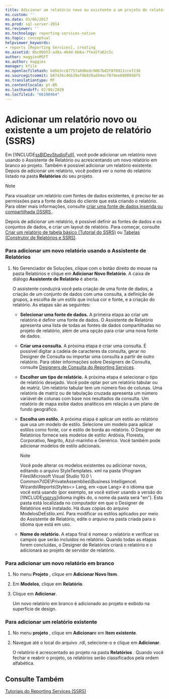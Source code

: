 ```yaml
---
title: Adicionar um relatório novo ou existente a um projeto de relatório (SSRS) | Microsoft Docs
ms.custom: ''
ms.date: 03/06/2017
ms.prod: sql-server-2014
ms.reviewer: ''
ms.technology: reporting-services-native
ms.topic: conceptual
helpviewer_keywords:
- reports [Reporting Services], creating
ms.assetid: 8bc0bb53-ad8a-464d-bb6a-7fea5fa62c5c
author: maggiesMSFT
ms.author: maggies
manager: kfile
ms.openlocfilehash: bd6b3cc87757a8d0edc9067bd2f8f0911ccef238
ms.sourcegitcommit: b87d36c46b39af8b929ad94ec707dee8800950f5
ms.translationtype: MT
ms.contentlocale: pt-BR
ms.lasthandoff: 02/08/2020
ms.locfileid: "66100464"
---
```

# <a name="add-a-new-or-existing-report-to-a-report-project-ssrs"></a>Adicionar um relatório novo ou existente a um projeto de relatório (SSRS)
  Em [!INCLUDE[ssBIDevStudioFull](../../includes/ssbidevstudiofull-md.md)], você pode adicionar um relatório novo usando o Assistente de Relatório ou acrescentando um novo relatório em branco ao projeto. Também é possível adicionar um relatório existente. Depois de adicionar um relatório, você poderá ver o nome do relatório listado na pasta **Relatórios** do seu projeto.  
  
> [!NOTE]  
>  Para visualizar um relatório com fontes de dados existentes, é preciso ter as permissões para a fonte de dados do cliente que está criando o relatório. Para obter mais informações, consulte [criar uma fonte de dados inserida ou compartilhada &#40;&#41;SSRS ](../create-an-embedded-or-shared-data-source-ssrs.md).  
  
 Depois de adicionar um relatório, é possível definir as fontes de dados e os conjuntos de dados, e criar um layout de relatório. Para começar, consulte [Criar um relatório de tabela básico &#40;Tutorial do SSRS&#41;](../create-a-basic-table-report-ssrs-tutorial.md) ou [Tabelas &#40;Construtor de Relatórios e SSRS&#41;](../report-design/tables-report-builder-and-ssrs.md).  
  
### <a name="to-add-a-new-report-using-the-report-wizard"></a>Para adicionar um novo relatório usando o Assistente de Relatórios  
  
1.  No Gerenciador de Soluções, clique com o botão direito do mouse na pasta Relatórios e clique em **Adicionar Novo Relatório**. A caixa de diálogo **Assistente de Relatório** é aberta.  
  
     O assistente conduzirá você pela criação de uma fonte de dados, a criação de um conjunto de dados com uma consulta, a definição de grupos, a escolha de um estilo que inclua cor e fonte, e a criação do relatório. As etapas são as seguintes:  
  
    -   **Selecionar uma fonte de dados.** A primeira etapa ao criar um relatório é definir uma fonte de dados. O Assistente de Relatório apresenta uma lista de todas as fontes de dados compartilhadas no projeto de relatório, além de uma opção para criar uma nova fonte de dados.  
  
    -   **Criar uma consulta.** A próxima etapa é criar uma consulta. É possível digitar a cadeia de caracteres da consulta, gerar no Designer de Consulta ou importar uma consulta a partir de outro relatório. Para obter informações sobre Designers de Consulta, consulte [Designers de Consulta do Reporting Services](../reporting-services-query-designers.md).  
  
    -   **Escolher um tipo de relatório.** A próxima etapa é selecionar o tipo de relatório desejado. Você pode optar por um relatório tabular ou de matriz. Um relatório tabular tem um número fixo de colunas. Uma relatório de matriz ou de tabulação cruzada apresenta um número variável de colunas com base nos resultados da consulta. Um relatório de mapa exibe dados analíticos em relação a um plano de fundo geográfico.  
  
    -   **Escolha um estilo.** A próxima etapa é aplicar um estilo ao relatório que usa um modelo de estilo. Selecione um modelo para aplicar estilos como fonte, cor e estilo de borda ao relatório. O Designer de Relatórios fornece seis modelos de estilo: Ardósia, Floresta, Corporativo, Negrito, Azul-marinho e Genérico. Você também pode adicionar modelos de estilo adicionais.  
  
        > [!NOTE]  
        >  Você pode alterar os modelos existentes ou adicionar novos, editando o arquivo StyleTemplates. xml na pasta \Program Files\Microsoft Visual Studio 10.0 \ Common7\IDE\PrivateAssemblies\Business Intelligence\\ Wizards\Reports\Styles<\> Lang, em \<que Lang> é o idioma que você está usando (por exemplo, se você estiver usando a versão do [!INCLUDE[vsprvs](../../includes/vsprvs-md.md)]idioma inglês do, o nome da pasta será "en"). Esta pasta está localizada no computador em que o Designer de Relatórios está instalado. Há duas cópias do arquivo ModelosDeEstilo.xml. Para modificar os estilos aplicados por meio do Assistente de Relatório, edite o arquivo na pasta criada para o idioma que está em uso.  
  
    -   **Nome do relatório.**  A etapa final é nomear o relatório e verificar os campos que serão incluídos no relatório. Quando todas as etapas forem concluídas, o Designer de Relatórios criará o relatório e o adicionará ao projeto de servidor de relatório.  
  
### <a name="to-add-a-new-blank-report"></a>Para adicionar um novo relatório em branco  
  
1.  No menu **Projeto** , clique em **Adicionar Novo Item**.  
  
2.  Em **Modelos**, clique em **Relatório**.  
  
3.  Clique em **Adicionar**.  
  
     Um novo relatório em branco é adicionado ao projeto e exibido na superfície de design.  
  
### <a name="to-add-an-existing-report"></a>Para adicionar um relatório existente  
  
1.  No menu **projeto** , clique em **Adicionar**e em **Item existente**.  
  
2.  Navegue até o local do arquivo .rdl, selecione-o e clique em **Adicionar**.  
  
     O relatório é acrescentado ao projeto na pasta **Relatórios** . Quando você fechar e reabrir o projeto, os relatórios serão classificados pela ordem alfabética.  
  
## <a name="see-also"></a>Consulte Também  
 [Tutoriais do Reporting Services &#40;SSRS&#41;](../reporting-services-tutorials-ssrs.md)  
  
  
